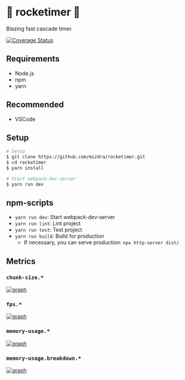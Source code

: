 # 🚀 rocketimer 🚀

Blazing fast cascade timer.

[![Coverage Status](https://coveralls.io/repos/github/RNGeek/rocketimer/badge.svg)](https://coveralls.io/github/RNGeek/rocketimer)

## Requirements

- Node.js
- npm
- yarn

## Recommended

- VSCode

## Setup

```bash
# Setup
$ git clone https://github.com/mizdra/rocketimer.git
$ cd rocketimer
$ yarn install

# Start webpack-dev-server
$ yarn run dev
```

## npm-scripts

- `yarn run dev`: Start webpack-dev-server
- `yarn run lint`: Lint project
- `yarn run test`: Test project
- `yarn run build`: Build for production
  - If necessary, you can serve production: `npx http-server dist/`

## Metrics

### `chunk-size.*`

[![graph](https://mackerel.io/embed/public/embed/aAr2E4lMMWiQMiEGGb0cz5DHoDkQECRFKifqhLKodo7Wc5u8bhTs2fYREA7YbzNs.png?period=1mo)](https://mackerel.io/orgs/mizdra/services/rocketimer/-/graphs?name=chunk-size.%2a#period=1mo)

### `fps.*`

[![graph](https://mackerel.io/embed/public/embed/DnXLFbYQ1Oz7vYyvdyR1e48yQddfP44HkOD00hL8CFVYqlwvhY7YwglQDJNIP3s7.png?period=1mo)](https://mackerel.io/orgs/mizdra/services/rocketimer/-/graphs?name=fps.%2a#period=1mo)

### `memory-usage.*`

[![graph](https://mackerel.io/embed/public/embed/ZbE0lxki7RsBGwrykIbsEPWpZoMrGicsM1O3NDt0WSoR2drcXs3Cp3qlQgEUQWtA.png?period=1mo)](https://mackerel.io/orgs/mizdra/services/rocketimer/-/graphs?name=memory-usage.%2a#period=1mo)

### `memory-usage.breakdown.*`

[![graph](https://mackerel.io/embed/public/embed/lnZEIF4gOWvbIc7WISlTv44KN3te5W4YyyaVWJd1torgidCBTLSdHGY96M4gQj9O.png?period=1mo)](https://mackerel.io/orgs/mizdra/services/rocketimer/-/graphs?name=memory-usage.breakdown.%2a#period=1mo)
